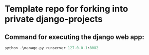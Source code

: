 # Template repo for forking into private django-projects

## Command for executing the django web app:
```python
python .\manage.py runserver 127.0.0.1:8082
```

